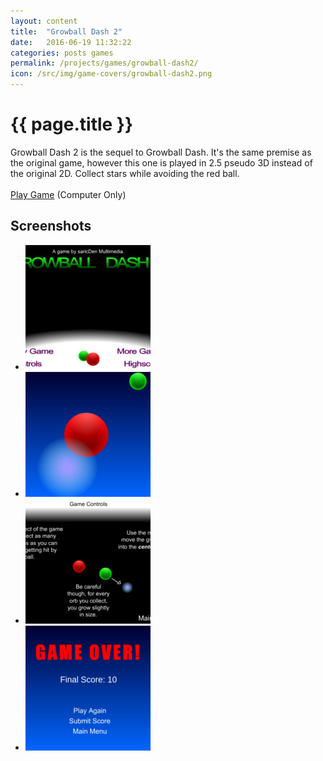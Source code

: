 ```yaml
---
layout: content
title:  "Growball Dash 2"
date:   2016-06-19 11:32:22
categories: posts games
permalink: /projects/games/growball-dash2/
icon: /src/img/game-covers/growball-dash2.png
---
```

<h1>{{ page.title }}</h1>
<p>
  Growball Dash 2 is the sequel to Growball Dash. It's the same premise as the original game, however this one is played in 2.5 pseudo 3D instead of the original 2D. Collect stars while avoiding the red ball.<br>
  <br>
  <a href="play">Play Game</a> (Computer Only)
</p>

<h2>Screenshots</h2>
<ul class="photo-gallery">
  <li>
    <a href="" data-box-img="/src/img/game-screens/growball-dash2.jpg">
      <img src="/src/img/game-screens-square/growball-dash2.jpg">
    </a>
  </li>
  <li>
    <a href="" data-box-img="/src/img/game-screens/growball-dash2-play.jpg">
      <img src="/src/img/game-screens-square/growball-dash2-play.jpg">
    </a>
  </li>
  <li>
    <a href="" data-box-img="/src/img/game-screens/growball-dash2-instructions.jpg">
      <img src="/src/img/game-screens-square/growball-dash2-instructions.jpg">
    </a>
  </li>
  <li>
    <a href="" data-box-img="/src/img/game-screens/growball-dash2-game-over.jpg">
      <img src="/src/img/game-screens-square/growball-dash2-game-over.jpg">
    </a>
  </li>
</ul>
